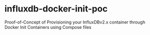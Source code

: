 # influxdb-docker-init-poc
Proof-of-Concept of Provisioning your InfluxDBv2.x container through Docker Init Containers using Compose files
